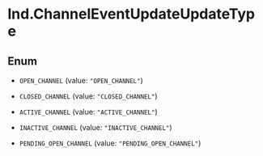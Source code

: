 # lnd.ChannelEventUpdateUpdateType

## Enum


* `OPEN_CHANNEL` (value: `"OPEN_CHANNEL"`)

* `CLOSED_CHANNEL` (value: `"CLOSED_CHANNEL"`)

* `ACTIVE_CHANNEL` (value: `"ACTIVE_CHANNEL"`)

* `INACTIVE_CHANNEL` (value: `"INACTIVE_CHANNEL"`)

* `PENDING_OPEN_CHANNEL` (value: `"PENDING_OPEN_CHANNEL"`)


